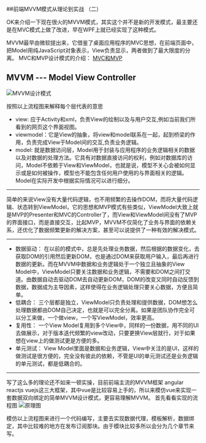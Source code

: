 ##前端MVVM模式从理论到实战 （二）

OK来介绍一下现在很火的MVVM模式，其实这个并不是新的开发模式，最主要还是在MVC模式上做了改进，早在WPF上就已经实现了这种模式。

MVVM最早由微软提出来，它借鉴了桌面应用程序的MVC思想，在前端页面中，把Model用纯JavaScript对象表示，View负责显示，两者做到了最大限度的分离。
MVC和MVP设计模式的介绍：  [MVC和MVP](https://www.jianshu.com/p/e2ac3260c767)

## MVVM --- Model View Controller
![MVVM设计模式](https://upload-images.jianshu.io/upload_images/13892139-52e91e6603193a6b.png?imageMogr2/auto-orient/strip%7CimageView2/2/w/1240)

按照以上流程图来解释每个层代表的意思
* view: 应于Activity和xml，负责View的绘制以及与用户交互,例如当前我们所看到的网页这个界面视图。
* viewmodel：它是View的抽象，将view和model联系在一起，起到桥梁的作用，负责完成View于Model间的交互,负责业务逻辑。
* model: 就是数据访问层，Model用于封装与应用程序的业务逻辑相关的数据以及对数据的处理方法。它具有对数据直接访问的权利，例如对数据库的访问，Model不依赖于View和ViewModel，也就是说，模型不关心会被如何显示或是如何被操作，模型也不能包含任何用户使用的与界面相关的逻辑。Model在实际开发中根据实际情况可以进行细分。

*****
简单的来说View没有大量代码逻辑，也不用频繁的去操作DOM，而将大量代码逻辑、状态转到ViewModel，它的思想和MVP模式有些类似，ViewModel大致上就是MVP的Presenter和MVC的Controller了，而View和ViewModel间没有了MVP的界面接口，而是直接交互，比起MVP，MVVM不仅简化了业务与界面的依赖关系，还优化了数据频繁更新的解决方案，甚至可以说提供了一种有效的解决模式。
*****
* 数据驱动： 在以前的模式中，总是先处理业务数据，然后根据的数据变化，去获取DOM的引用然后更新DOM，也是通过DOM来获取用户输入，最后再进行数据的更新。而在MVVM中数据和业务逻辑处于一个独立且抽象的View Model中，ViewModel只要关注数据和业务逻辑，不需要和DOM之间打交道。由数据自动去驱动DOM去自动更新DOM，DOM的改变又同时自动反馈到数据，数据成为主导因素，这样使得在业务逻辑处理只要关心数据，方便且简单。
* 低耦合： 三个层都是独立，ViewModel只负责处理和提供数据，DOM想怎么处理数据都由DOM自己决定，也就是可以完全分离。如果是团队协作完全可以分工来做，一个做view，一个写ViewModel，效率更高。
* 复用性： 一个View Model复用到多个View中，同样的一份数据，用不同的UI去做展示，对于版本迭代频繁的view改动，只要更换View层就行，对于如果想在view上的做测试更是方便的多。
* 单元测试：  View Model里面是数据和业务逻辑，View中关注的是UI，这样的做测试是很方便的，完全没有彼此的依赖，不管是UI的单元测试还是业务逻辑的单元测试，都是低耦合的。
***
写了这么多的理论还不如来一顿实操，目前前端主流的MVVM框架 angular reactjs vuejs这三大框架，其中vue是比较容易上手的，所以来模仿vue来实现一套数据双向绑定的简单MVVM设计模式，更容易理解MVVM。
首先看看实现的流程图
![原理图](https://upload-images.jianshu.io/upload_images/13892139-a32b95ccb79526d9.png?imageMogr2/auto-orient/strip%7CimageView2/2/w/1240)

模仿以上流程图来进行一个代码编写，主要去实现数据代理，模板解析，数据绑定，其中比较难的地方在发布订阅那块。由于模块比较多所以会分为几个章节来写。